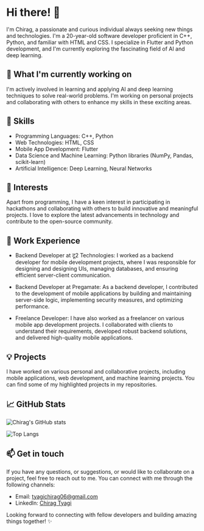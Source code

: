 # Hi there! 👋

I'm Chirag, a passionate and curious individual always seeking new things and technologies. I'm a 20-year-old software developer proficient in C++, Python, and familiar with HTML and CSS. I specialize in Flutter and Python development, and I'm currently exploring the fascinating field of AI and deep learning.

## 🔭 What I'm currently working on

I'm actively involved in learning and applying AI and deep learning techniques to solve real-world problems. I'm working on personal projects and collaborating with others to enhance my skills in these exciting areas.

## 🚀 Skills

- Programming Languages: C++, Python
- Web Technologies: HTML, CSS
- Mobile App Development: Flutter
- Data Science and Machine Learning: Python libraries (NumPy, Pandas, scikit-learn)
- Artificial Intelligence: Deep Learning, Neural Networks

## 🌱 Interests

Apart from programming, I have a keen interest in participating in hackathons and collaborating with others to build innovative and meaningful projects. I love to explore the latest advancements in technology and contribute to the open-source community.

## 💼 Work Experience

- Backend Developer at टू2 Technologies: I worked as a backend developer for mobile development projects, where I was responsible for designing and designing UIs, managing databases, and ensuring efficient server-client communication.

- Backend Developer at Pregamate: As a backend developer, I contributed to the development of mobile applications by building and maintaining server-side logic, implementing security measures, and optimizing performance.

- Freelance Developer: I have also worked as a freelancer on various mobile app development projects. I collaborated with clients to understand their requirements, developed robust backend solutions, and delivered high-quality mobile applications.

## 💡 Projects

I have worked on various personal and collaborative projects, including mobile applications, web development, and machine learning projects. You can find some of my highlighted projects in my repositories.

## 📈 GitHub Stats
![Chirag's GitHub stats](https://github-readme-stats-rho-dun-77.vercel.app/api?username=chiragtyagi2003&show_icons=true&theme=radical)

![Top Langs](https://github-readme-stats-rho-dun-77.vercel.app/api/top-langs/?username=chiragtyagi2003)
## 📫 Get in touch

If you have any questions, or suggestions, or would like to collaborate on a project, feel free to reach out to me. You can connect with me through the following channels:

- Email: [tyagichirag06@gmail.com](mailto:tyagichirag06@gmail.com)
- LinkedIn: [Chirag Tyagi](https://www.linkedin.com/in/chirag-tyagi-21154b225/)

Looking forward to connecting with fellow developers and building amazing things together! ✨
